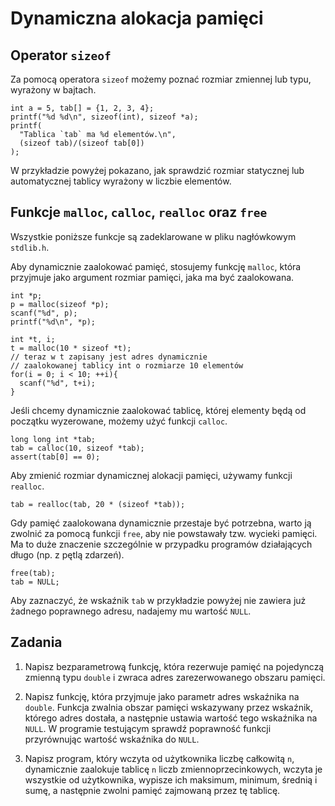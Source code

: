 Dynamiczna alokacja pamięci
=========================

Operator `sizeof`
-------------------------
Za pomocą operatora `sizeof` możemy
poznać rozmiar zmiennej lub typu,
wyrażony w bajtach.

    int a = 5, tab[] = {1, 2, 3, 4};
    printf("%d %d\n", sizeof(int), sizeof *a);
    printf(
      "Tablica `tab` ma %d elementów.\n",
      (sizeof tab)/(sizeof tab[0])
    );

W przykładzie powyżej pokazano,
jak sprawdzić rozmiar statycznej lub automatycznej
tablicy wyrażony w liczbie elementów.

Funkcje `malloc`, `calloc`, `realloc` oraz `free`
-------------------------

Wszystkie poniższe funkcje są zadeklarowane
w pliku nagłówkowym `stdlib.h`.

Aby dynamicznie zaalokować pamięć,
stosujemy funkcję `malloc`,
która przyjmuje jako argument
rozmiar pamięci, jaka ma być zaalokowana.

    int *p;
    p = malloc(sizeof *p);
    scanf("%d", p);
    printf("%d\n", *p);

    int *t, i;
    t = malloc(10 * sizeof *t);
    // teraz w t zapisany jest adres dynamicznie
    // zaalokowanej tablicy int o rozmiarze 10 elementów
    for(i = 0; i < 10; ++i){
      scanf("%d", t+i);
    }

Jeśli chcemy dynamicznie zaalokować tablicę,
której elementy będą od początku wyzerowane,
możemy użyć funkcji `calloc`.

    long long int *tab;
    tab = calloc(10, sizeof *tab);
    assert(tab[0] == 0);

Aby zmienić rozmiar dynamicznej alokacji pamięci,
używamy funkcji `realloc`.

    tab = realloc(tab, 20 * (sizeof *tab));

Gdy pamięć zaalokowana dynamicznie przestaje
być potrzebna, warto ją zwolnić za pomocą funkcji `free`,
aby nie powstawały tzw. wycieki pamięci.
Ma to duże znaczenie szczególnie w przypadku
programów działających długo (np. z pętlą zdarzeń).

    free(tab);
    tab = NULL;

Aby zaznaczyć, że wskaźnik `tab` w przykładzie powyżej
nie zawiera już żadnego poprawnego adresu,
nadajemy mu wartość `NULL`.

Zadania
-------------------------

1.  Napisz bezparametrową funkcję,
    która rezerwuje pamięć na pojedynczą
    zmienną typu `double` i zwraca
    adres zarezerwowanego obszaru pamięci.

2.  Napisz funkcję, która przyjmuje jako parametr
    adres wskaźnika na `double`.
    Funkcja zwalnia obszar pamięci
    wskazywany przez wskaźnik, którego adres dostała,
    a następnie ustawia wartość tego wskaźnika na `NULL`.
    W programie testującym sprawdź poprawność
    funkcji przyrównując wartość wskaźnika do `NULL`.

3.  Napisz program, który wczyta od użytkownika
    liczbę całkowitą `n`, dynamicznie zaalokuje tablicę
    `n` liczb zmiennoprzecinkowych,
    wczyta je wszystkie od użytkownika,
    wypisze ich maksimum, minimum, średnią i sumę,
    a następnie zwolni pamięć zajmowaną przez tę tablicę.
